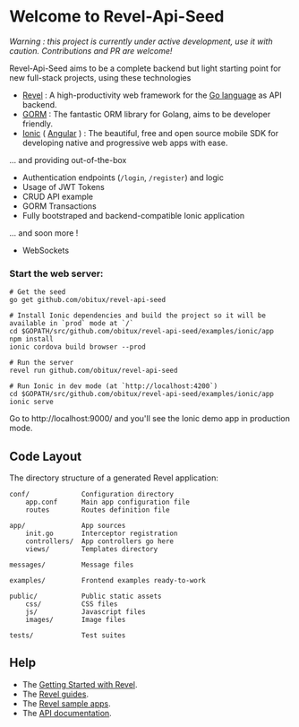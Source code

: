 # Welcome to Revel-Api-Seed

*Warning : this project is currently under active development, use it with caution. Contributions and PR are welcome!* 

Revel-Api-Seed aims to be a complete backend but light starting point for new full-stack projects, using these technologies

* [Revel](https://revel.github.io) : A high-productivity web framework for the [Go language](http://www.golang.org/) as API backend.
* [GORM](https://github.com/jinzhu/gorm) : The fantastic ORM library for Golang, aims to be developer friendly.
* [Ionic](https://ionicframework.com) ( [Angular](https://angular.io) ) : The beautiful, free and open source mobile SDK for developing native and progressive web apps with ease.

... and providing out-of-the-box

* Authentication endpoints (`/login`, `/register`) and logic
* Usage of JWT Tokens
* CRUD API example
* GORM Transactions
* Fully bootstraped and backend-compatible Ionic application

... and soon more !
* WebSockets


### Start the web server:

    # Get the seed
    go get github.com/obitux/revel-api-seed
    
    # Install Ionic dependencies and build the project so it will be available in `prod` mode at `/`
    cd $GOPATH/src/github.com/obitux/revel-api-seed/examples/ionic/app
    npm install
    ionic cordova build browser --prod

    # Run the server
    revel run github.com/obitux/revel-api-seed

    # Run Ionic in dev mode (at `http://localhost:4200`)
    cd $GOPATH/src/github.com/obitux/revel-api-seed/examples/ionic/app
    ionic serve

Go to http://localhost:9000/ and you'll see the Ionic demo app in production mode.


## Code Layout

The directory structure of a generated Revel application:

    conf/             Configuration directory
        app.conf      Main app configuration file
        routes        Routes definition file

    app/              App sources
        init.go       Interceptor registration
        controllers/  App controllers go here
        views/        Templates directory

    messages/         Message files

    examples/         Frontend examples ready-to-work

    public/           Public static assets
        css/          CSS files
        js/           Javascript files
        images/       Image files

    tests/            Test suites


## Help

* The [Getting Started with Revel](http://revel.github.io/tutorial/gettingstarted.html).
* The [Revel guides](http://revel.github.io/manual/index.html).
* The [Revel sample apps](http://revel.github.io/examples/index.html).
* The [API documentation](https://godoc.org/github.com/revel/revel).

